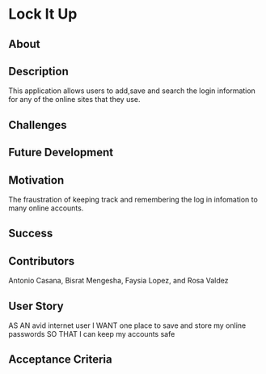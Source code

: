 # Lock It Up 

## About

## Description
This application allows users to add,save and search the login information for any of the online sites that they use.
## Challenges

##  Future Development

## Motivation
The fraustration of keeping track and remembering the log in infomation to many online accounts. 
## Success

## Contributors
Antonio Casana, Bisrat Mengesha, Faysia Lopez, and Rosa Valdez

## User Story
AS AN avid internet user
I WANT one place to save and store my online passwords
SO THAT I can keep my accounts safe
## Acceptance Criteria


